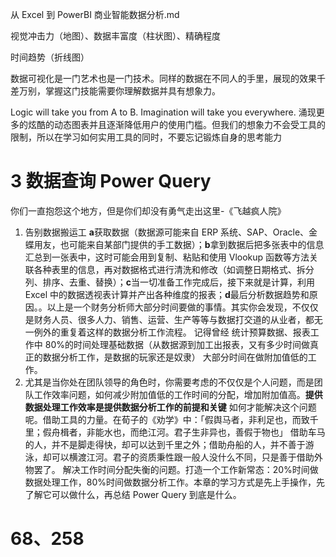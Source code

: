 从 Excel 到 PowerBI 商业智能数据分析.md

视觉冲击力（地图）、数据丰富度（柱状图）、精确程度

时间趋势（折线图）

数据可视化是一门艺术也是一门技术。同样的数据在不同人的手里，展现的效果千差万别，掌握这门技能需要你理解数据并具有想象力。

Logic will take you from A to B. Imagination will take you everywhere. 涌现更多的炫酷的动态图表并且逐渐降低用户的使用门槛。但我们的想象力不会受工具的限制，所以在学习如何实用工具的同时，不要忘记锻炼自身的思考能力

# 3 数据查询 Power Query

你们一直抱怨这个地方，但是你们却没有勇气走出这里-《飞越疯人院》

1. 告别数据搬运工 **a**获取数据（数据源可能来自 ERP 系统、SAP、Oracle、金蝶用友，也可能来自某部门提供的手工数据）；**b**拿到数据后把多张表中的信息汇总到一张表中，这时可能会用到复制、粘贴和使用 Vlookup 函数等方法关联各种表里的信息，再对数据格式进行清洗和修改（如调整日期格式、拆分列、排序、去重、替换）；**c**当一切准备工作完成后，接下来就是计算，利用 Excel 中的数据透视表计算并产出各种维度的报表；**d**最后分析数据趋势和原因。。以上是一个财务分析师大部分时间要做的事情。其实你会发现，不仅仅是财务人员、很多人力、销售、运营、生产等等与数据打交道的从业者，都无一例外的重复着这样的数据分析工作流程。 记得曾经 统计预算数据、报表工作中 80%的时间处理基础数据（从数据源到加工出报表，又有多少时间做真正的数据分析工作，是数据的玩家还是奴隶） 大部分时间在做附加值低的工作。
2. 尤其是当你处在团队领导的角色时，你需要考虑的不仅仅是个人问题，而是团队工作效率问题，如何减少附加值低的工作时间的分配，增加附加值高。**提供数据处理工作效率是提供数据分析工作的前提和关键** 如何才能解决这个问题呢。借助工具的力量。在荀子的《劝学》中：「假舆马者，非利足也，而致千里；假舟楫者，非能水也，而绝江河。君子生非异也，善假于物也」 借助车马的人，并不是脚走得快，却可以达到千里之外；借助舟船的人，并不善于游泳，却可以横渡江河。君子的资质秉性跟一般人没什么不同，只是善于借助外物罢了。 解决工作时间分配失衡的问题。打造一个工作新常态：20%时间做数据处理工作，80%时间做数据分析工作。本章的学习方式是先上手操作，先了解它可以做什么，再总结 Power Query 到底是什么。

# 68、258
